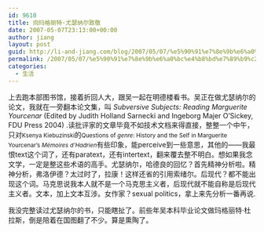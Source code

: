 ```yaml
---
id: 9610
title: 向玛格丽特·尤瑟纳尔致敬
date: 2007-05-07T23:13:00+00:00
author: jiang
layout: post
guid: http://li-and-jiang.com/blog/2007/05/07/%e5%90%91%e7%8e%9b%e6%a0%bc%e4%b8%bd%e7%89%b9%c2%b7%e5%b0%a4%e7%91%9f%e7%ba%b3%e5%b0%94%e8%87%b4%e6%95%ac/
permalink: /2007/05/07/%e5%90%91%e7%8e%9b%e6%a0%bc%e4%b8%bd%e7%89%b9%c2%b7%e5%b0%a4%e7%91%9f%e7%ba%b3%e5%b0%94%e8%87%b4%e6%95%ac/
categories:
  - 生活
---
```

上去跑本部图书馆，接着折回人大，跟吴一起在明德楼看书。吴正在做尤瑟纳尔的论文，我就在一旁翻本论文集，叫 _Subversive Subjects: Reading Marguerite Yourcenar_ (Edited by Judith Holland Sarnecki and Ingeborg Majer O&#8217;Sickey, FDU Press 2004) .读批评家的文章毕竟不如技术文档来得直接，整整一个中午，只对<small>Ksenya Kiebuzinski</small>的<small>Questions of <i>genre</i>: History and the Self in Marguerite Yourcenar&#8217;s <i>Mémoires d&#8217;Hadrien</i></small>有些印象，能perceive到一些意思，其他的——我最恨text这个词了，还有paratext，还有intertext，翻来覆去整不明白。想如果我念文学，一定是整这些术语的高手。尤瑟纳尔，哈德良的回忆？首先精神分析啦。精神分析，弗洛伊德？太过时了，拉康！这样还省的引用索绪尔。后现代？都不能出现这个词。马克思说我本人就不是一个马克思主义者，后现代就不能自称是后现代主义者。文本，加上文本互涉。女作家？sexual politics，拿上来先分析一番再说. 

我没完整读过尤瑟纳尔的书，只能瞎扯了。前些年吴本科毕业论文做玛格丽特·杜拉斯，倒是陪着在国图翻了不少。算是熏陶了。